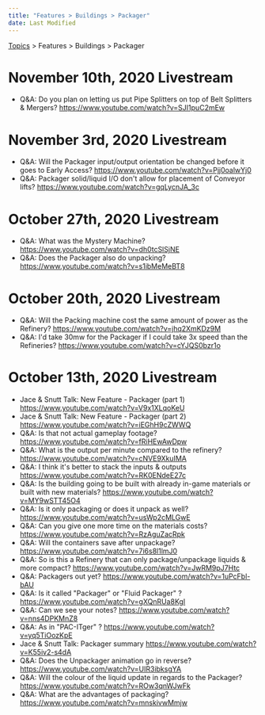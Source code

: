 ```yaml
---
title: "Features > Buildings > Packager"
date: Last Modified
---
```

[Topics](../../../topics.md) > Features > Buildings > Packager

# November 10th, 2020 Livestream
* Q&A: Do you plan on letting us put Pipe Splitters on top of Belt Splitters & Mergers? https://www.youtube.com/watch?v=SJI1puC2mEw

# November 3rd, 2020 Livestream
* Q&A: Will the Packager input/output orientation be changed before it goes to Early Access? https://www.youtube.com/watch?v=Pjj0oalwYj0
* Q&A: Packager solid/liquid I/O don't allow for placement of Conveyor lifts? https://www.youtube.com/watch?v=gqLycnJA_3c

# October 27th, 2020 Livestream
* Q&A: What was the Mystery Machine? https://www.youtube.com/watch?v=dh0tcSlSjNE
* Q&A: Does the Packager also do unpacking? https://www.youtube.com/watch?v=s1ibMeMeBT8

# October 20th, 2020 Livestream
* Q&A: Will the Packing machine cost the same amount of power as the Refinery? https://www.youtube.com/watch?v=jhq2XmKDz9M
* Q&A: I'd take 30mw for the Packager if I could take 3x speed than the Refineries? https://www.youtube.com/watch?v=cYJQS0bzr1o

# October 13th, 2020 Livestream
* Jace & Snutt Talk: New Feature - Packager (part 1) https://www.youtube.com/watch?v=V9x1XLqoKeU
* Jace & Snutt Talk: New Feature - Packager (part 2) https://www.youtube.com/watch?v=iEGhH9cZWWQ
* Q&A: Is that not actual gameplay footage? https://www.youtube.com/watch?v=fRiHEwAwDpw
* Q&A: What is the output per minute compared to the refinery? https://www.youtube.com/watch?v=cNVE9XkuIMA
* Q&A: I think it's better to stack the inputs & outputs https://www.youtube.com/watch?v=RK0ENdeE27c
* Q&A: Is the building going to be built with already in-game materials or built with new materials? https://www.youtube.com/watch?v=MY9wSTT45O4
* Q&A: Is it only packaging or does it unpack as well? https://www.youtube.com/watch?v=usWp2cMLGwE
* Q&A: Can you give one more time on the materials costs? https://www.youtube.com/watch?v=RzAguZacRpk
* Q&A: Will the containers save after unpackage? https://www.youtube.com/watch?v=7i6s8l1lmJ0
* Q&A: So is this a Refinery that can only package/unpackage liquids & more compact? https://www.youtube.com/watch?v=JwRM9pJ7Htc
* Q&A: Packagers out yet? https://www.youtube.com/watch?v=1uPcFbl-bAU
* Q&A: Is it called "Packager" or "Fluid Packager" ? https://www.youtube.com/watch?v=gXQnRUa8KgI
* Q&A: Can we see your notes? https://www.youtube.com/watch?v=nns4DPKMnZ8
* Q&A: As in "PAC-ITger" ? https://www.youtube.com/watch?v=yq5TiOozKpE
* Jace & Snutt Talk: Packager summary https://www.youtube.com/watch?v=K55iv2-s4dA
* Q&A: Does the Unpackager animation go in reverse? https://www.youtube.com/watch?v=UIR3ibksgYA
* Q&A: Will the colour of the liquid update in regards to the Packager? https://www.youtube.com/watch?v=ROw3qnWJwFk
* Q&A: What are the advantages of packaging? https://www.youtube.com/watch?v=mnskivwMmjw
